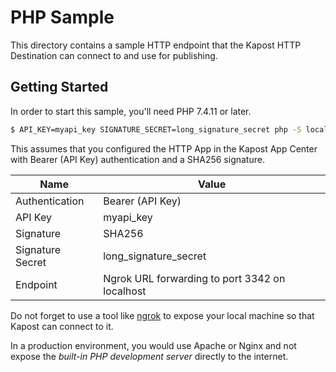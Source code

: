 PHP Sample
==========
This directory contains a sample HTTP endpoint that the Kapost HTTP Destination
can connect to and use for publishing.

Getting Started
---------------
In order to start this sample, you'll need PHP 7.4.11 or later.

```bash
$ API_KEY=myapi_key SIGNATURE_SECRET=long_signature_secret php -S localhost:3342 -t .
```

This assumes that you configured the HTTP App in the Kapost App Center
with Bearer (API Key) authentication and a SHA256 signature.

| Name | Value |
| ---- | ----- |
| Authentication | Bearer (API Key) |
| API Key | myapi\_key |
| Signature | SHA256 |
| Signature Secret | long\_signature\_secret |
| Endpoint | Ngrok URL forwarding to port 3342 on localhost |

Do not forget to use a tool like [ngrok][1] to expose your local machine so that
Kapost can connect to it.

In a production environment, you would use Apache or Nginx and not expose the
_built-in PHP development server_ directly to the internet.

[1]: https://ngrok.com/
